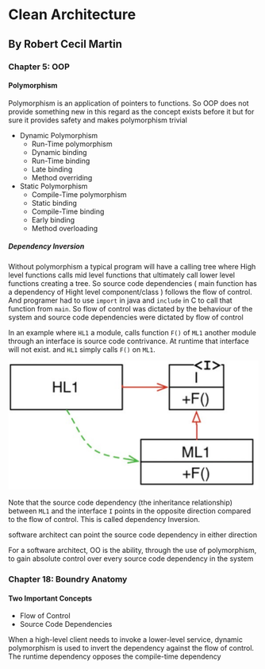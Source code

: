 # Clean Architecture
## By Robert Cecil Martin

### Chapter 5: OOP
#### Polymorphism

Polymorphism is an application of pointers to functions. So OOP does not provide something new in this regard as the concept exists before it but for sure it provides safety and makes polymorphism trivial

* Dynamic Polymorphism
  * Run-Time polymorphism
  * Dynamic binding
  * Run-Time binding
  * Late binding
  * Method overriding
* Static Polymorphism
  * Compile-Time polymorphism
  * Static binding
  * Compile-Time binding
  * Early binding
  * Method overloading

##### Dependency Inversion

Without polymorphism a typical program will have a calling tree where High level functions calls mid level functions that ultimately call lower level functions creating a tree. So source code dependencies ( main function has a dependency of Hight level component/class ) follows the flow of control. And programer had to use `import` in java and `include` in C to call that function from `main`. So flow of control was dictated by the behaviour of the system and source code dependencies were dictated by flow of control

In an example where `HL1` a module, calls function `F()` of `ML1` another module through an interface is source code contrivance. At runtime that interface will not exist. and `HL1` simply calls `F()` on `ML1`.

![alt Dependency Inversion](dependency-inversion.png "Dependency Inversion")

Note that the source code dependency (the inheritance relationship) between
`ML1` and the interface `I` points in the opposite direction compared to the flow of control. This is called dependency Inversion.

software architect can
point the source code dependency in either direction

For a software architect, OO is the ability, through the use of polymorphism, to gain absolute control over every source code dependency in the system

### Chapter 18: Boundry Anatomy

#### Two Important Concepts
* Flow of Control
* Source Code Dependencies

When a high-level client needs to invoke a lower-level service, dynamic polymorphism is used to invert the dependency against the flow of control. The runtime dependency opposes the compile-time dependency

